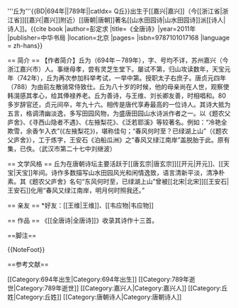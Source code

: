 '''丘为'''{{BD|694年||789年||catIdx= Q丘}}出生于[[嘉兴|嘉兴]]（今[[浙江省|浙江省]][[嘉兴|嘉兴]]附近）[[唐朝|唐朝]]著名[[山水田园诗|山水田园诗]]派[[诗人|诗人]]。<ref name=" mlz" >{{cite book |author=彭定求 |title=《全唐诗》|year=2011年 |publisher=中华书局 |location=北京 |pages= |isbn=9787101017168 |language = zh-hans}}</ref>

== 简介 ==
【作者简介】丘为（694年－789年），字、号均不详，苏州嘉兴（今浙江嘉兴市）人。事继母孝，尝有灵芝生堂下。屡试不第，归山攻读数年，天宝元年（742年），丘为再次参加科举考试，一举中第。授职太子右庶子。唐贞元四年（788）为由前左散骑常侍致仕。丘为八十岁的时候，他的母亲尚在人世，观察使韩滉感其孝心，给其俸禄养老。丘为善诗，与王维、刘长卿友善，时相唱和。80多岁辞官还，贞元间卒，年九十六。相传是唐代享寿最高的一位诗人。其诗大抵为五言，格调清幽淡逸，多写田园风物，为盛唐田园山水诗派作者之一。以《题农父庐舍》、《寻西山隐者不遇》、《左掖梨花》、《泛若耶溪》等较著名。例如：“冷艳全欺雪，余香乍入衣”(《左掖梨花》)，堪称佳句；“春风何时至？已绿湖上山”（《题农父庐舍》），工于炼字，王安石《泊船瓜洲》之“春风又绿江南岸”盖脱胎于此。原有集，已佚。（武汉市第二十七中刘继波）

== 文学风格 ==
丘为在唐朝诗坛主要活跃于[[唐玄宗|唐玄宗]][[开元|开元]]、[[天宝|天宝]]年间。诗作多数描写山水田园风光和闲情逸致，语言清新平淡，清净朴素。<ref name=" mlz" />其《题农父庐舍》名句“东风何时至，已绿湖上山”曾被[[北宋|北宋]][[王安石|王安石]]化用“春风又绿江南岸，明月何时照我还。”

== 亲友 ==
*好友：[[王维|王维]]、[[韦应物|韦应物]]

== 作品 ==
《[[全唐诗|全唐诗]]》收录其诗作十三首。

==脚注==
<div class="references-small">
{{NoteFoot}}
</div>

==参考文献==
<div class="references-small">
<references></references>
</div>

[[Category:694年出生|Category:694年出生]]
[[Category:789年逝世|Category:789年逝世]]
[[Category:嘉兴人|Category:嘉兴人]]
[[Category:丘姓|Category:丘姓]]
[[Category:唐朝诗人|Category:唐朝诗人]]